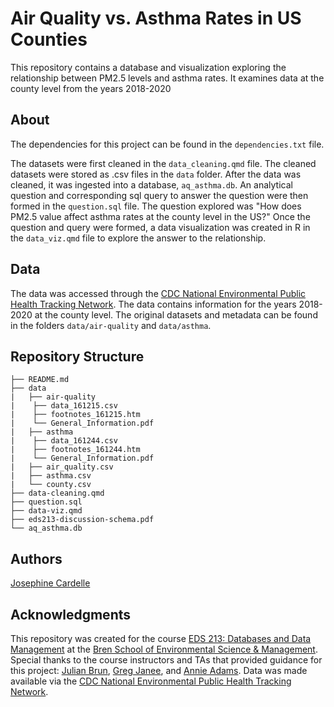 # Air Quality vs. Asthma Rates in US Counties

This repository contains a database and visualization exploring the relationship between PM2.5 levels and asthma rates. It examines data at the county level from the years 2018-2020

## About
The dependencies for this project can be found in the `dependencies.txt` file.

The datasets were first cleaned in the `data_cleaning.qmd` file. The cleaned datasets were stored as .csv files in the `data` folder. After the data was cleaned, it was ingested into a database, `aq_asthma.db`. An analytical question and corresponding sql query to answer the question were then formed in the `question.sql` file. The question explored was "How does PM2.5 value affect asthma rates at the county level in the US?" Once the question and query were formed, a data visualization was created in R in the `data_viz.qmd` file to explore the answer to the relationship.

## Data
The data was accessed through the [CDC National Environmental Public Health Tracking Network](https://ephtracking.cdc.gov/DataExplorer/). The data contains information for the years 2018-2020 at the county level. The original datasets and metadata can be found in the folders `data/air-quality` and `data/asthma`. 

## Repository Structure
```
├── README.md
├── data
|   ├── air-quality
|    ├── data_161215.csv
|    ├── footnotes_161215.htm
|    └── General_Information.pdf
|   ├── asthma
|    ├── data_161244.csv
|    ├── footnotes_161244.htm
|    └── General_Information.pdf
|   ├── air_quality.csv
|   ├── asthma.csv
|   └── county.csv
├── data-cleaning.qmd
├── question.sql
├── data-viz.qmd
├── eds213-discussion-schema.pdf
└── aq_asthma.db
```

## Authors
[Josephine Cardelle](https://github.com/jocardelle)

## Acknowledgments
This repository was created for the course [EDS 213: Databases and Data Management](https://ucsb-library-research-data-services.github.io/bren-eds213/) at the [Bren School of Environmental Science & Management](https://bren.ucsb.edu/). Special thanks to the course instructors and TAs that provided guidance for this project: [Julian Brun](https://github.com/brunj7), [Greg Janee](https://github.com/gjanee), and [Annie Adams](https://github.com/annieradams).
Data was made available via the [CDC National Environmental Public Health Tracking Network](https://ephtracking.cdc.gov/DataExplorer/).
